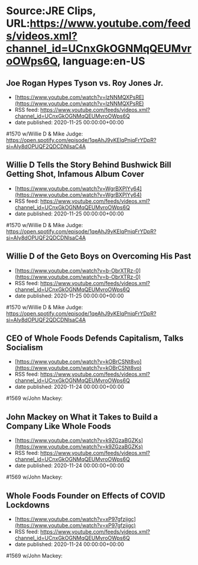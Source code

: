 # Source:JRE Clips, URL:https://www.youtube.com/feeds/videos.xml?channel_id=UCnxGkOGNMqQEUMvroOWps6Q, language:en-US

## Joe Rogan Hypes Tyson vs.  Roy Jones Jr.
 - [https://www.youtube.com/watch?v=lzNNMQXPsRE](https://www.youtube.com/watch?v=lzNNMQXPsRE)
 - RSS feed: https://www.youtube.com/feeds/videos.xml?channel_id=UCnxGkOGNMqQEUMvroOWps6Q
 - date published: 2020-11-25 00:00:00+00:00

#1570 w/Willie D & Mike Judge:
https://open.spotify.com/episode/1qeAhJ9yKElqPnjqFrYDpR?si=AIy8dOPUQF2QDCDNIsaC4A

## Willie D Tells the Story Behind Bushwick Bill Getting Shot, Infamous Album Cover
 - [https://www.youtube.com/watch?v=WgrBXPlYy64](https://www.youtube.com/watch?v=WgrBXPlYy64)
 - RSS feed: https://www.youtube.com/feeds/videos.xml?channel_id=UCnxGkOGNMqQEUMvroOWps6Q
 - date published: 2020-11-25 00:00:00+00:00

#1570 w/Willie D & Mike Judge:
https://open.spotify.com/episode/1qeAhJ9yKElqPnjqFrYDpR?si=AIy8dOPUQF2QDCDNIsaC4A

## Willie D of the Geto Boys on Overcoming His Past
 - [https://www.youtube.com/watch?v=b-ObrXTRz-0](https://www.youtube.com/watch?v=b-ObrXTRz-0)
 - RSS feed: https://www.youtube.com/feeds/videos.xml?channel_id=UCnxGkOGNMqQEUMvroOWps6Q
 - date published: 2020-11-25 00:00:00+00:00

#1570 w/Willie D & Mike Judge:
https://open.spotify.com/episode/1qeAhJ9yKElqPnjqFrYDpR?si=AIy8dOPUQF2QDCDNIsaC4A

## CEO of Whole Foods Defends Capitalism, Talks Socialism
 - [https://www.youtube.com/watch?v=kOBrCSNt8vo](https://www.youtube.com/watch?v=kOBrCSNt8vo)
 - RSS feed: https://www.youtube.com/feeds/videos.xml?channel_id=UCnxGkOGNMqQEUMvroOWps6Q
 - date published: 2020-11-24 00:00:00+00:00

#1569 w/John Mackey:

## John Mackey on What it Takes to Build a Company Like Whole Foods
 - [https://www.youtube.com/watch?v=k9ZGzaBGZKs](https://www.youtube.com/watch?v=k9ZGzaBGZKs)
 - RSS feed: https://www.youtube.com/feeds/videos.xml?channel_id=UCnxGkOGNMqQEUMvroOWps6Q
 - date published: 2020-11-24 00:00:00+00:00

#1569 w/John Mackey:

## Whole Foods Founder on Effects of COVID Lockdowns
 - [https://www.youtube.com/watch?v=xP97gfzijgc](https://www.youtube.com/watch?v=xP97gfzijgc)
 - RSS feed: https://www.youtube.com/feeds/videos.xml?channel_id=UCnxGkOGNMqQEUMvroOWps6Q
 - date published: 2020-11-24 00:00:00+00:00

#1569 w/John Mackey:

